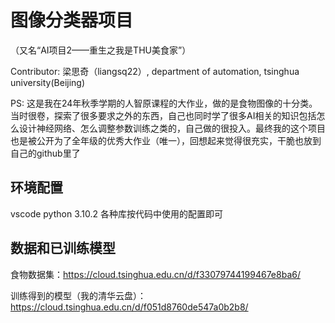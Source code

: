 # 图像分类器项目
（又名“AI项目2——重生之我是THU美食家”）

Contributor: 梁思奇（liangsq22）, department of automation, tsinghua university(Beijing)

PS: 这是我在24年秋季学期的人智原课程的大作业，做的是食物图像的十分类。当时很卷，探索了很多要求之外的东西，自己也同时学了很多AI相关的知识包括怎么设计神经网络、怎么调整参数训练之类的，自己做的很投入。最终我的这个项目也是被公开为了全年级的优秀大作业（唯一），回想起来觉得很充实，干脆也放到自己的github里了

## 环境配置

vscode python 3.10.2
各种库按代码中使用的配置即可

## 数据和已训练模型

食物数据集：https://cloud.tsinghua.edu.cn/d/f33079744199467e8ba6/

训练得到的模型（我的清华云盘）：https://cloud.tsinghua.edu.cn/d/f051d8760de547a0b2b8/

